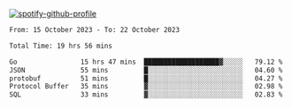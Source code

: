 [![spotify-github-profile](https://spotify-github-profile.vercel.app/api/view?uid=313pysyt3uxkjdidtiuvzf7nrnnu&cover_image=true&theme=natemoo-re&show_offline=false&background_color=121212&interchange=false&bar_color=53b14f&bar_color_cover=false)](https://spotify-github-profile.vercel.app/api/view?uid=313pysyt3uxkjdidtiuvzf7nrnnu&redirect=true)

<!--START_SECTION:waka-->

```txt
From: 15 October 2023 - To: 22 October 2023

Total Time: 19 hrs 56 mins

Go                15 hrs 47 mins  ███████████████████▓░░░░░   79.12 %
JSON              55 mins         █░░░░░░░░░░░░░░░░░░░░░░░░   04.60 %
protobuf          51 mins         █░░░░░░░░░░░░░░░░░░░░░░░░   04.27 %
Protocol Buffer   35 mins         ▓░░░░░░░░░░░░░░░░░░░░░░░░   02.98 %
SQL               33 mins         ▓░░░░░░░░░░░░░░░░░░░░░░░░   02.83 %
```

<!--END_SECTION:waka-->